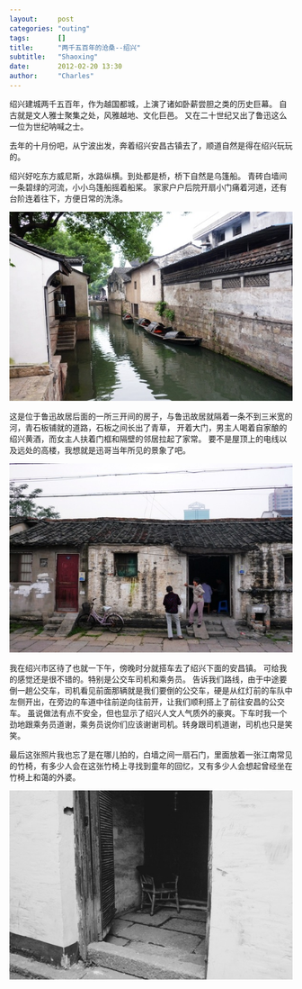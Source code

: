 ```yaml
---
layout:     post
categories: "outing"
tags:       []
title:      "两千五百年的沧桑--绍兴"
subtitle:   "Shaoxing"
date:       2012-02-20 13:30
author:     "Charles"
---
```


绍兴建城两千五百年，作为越国都城，上演了诸如卧薪尝胆之类的历史巨幕。
自古就是文人雅士聚集之处，风雅越地、文化巨邑。
又在二十世纪又出了鲁迅这么一位为世纪呐喊之士。

去年的十月份吧，从宁波出发，奔着绍兴安昌古镇去了，顺道自然是得在绍兴玩玩的。

绍兴好吃东方威尼斯，水路纵横。到处都是桥，桥下自然是乌篷船。
青砖白墙间一条碧绿的河流，小小乌篷船摇着船桨。
家家户户后院开扇小门痛着河道，还有台阶连着往下，方便日常的洗涤。

![shaoxing1](/img/shaoxing1.jpg)

这是位于鲁迅故居后面的一所三开间的房子，与鲁迅故居就隔着一条不到三米宽的河，青石板铺就的道路，石板之间长出了青草，
开着大门，男主人喝着自家酿的绍兴黄酒，而女主人扶着门框和隔壁的邻居拉起了家常。
要不是屋顶上的电线以及远处的高楼，我想就是迅哥当年所见的景象了吧。

![shaoxing2](/img/shaoxing2.jpg)

我在绍兴市区待了也就一下午，傍晚时分就搭车去了绍兴下面的安昌镇。
可给我的感觉还是很不错的。特别是公交车司机和乘务员。
告诉我们路线，由于中途要倒一趟公交车，司机看见前面那辆就是我们要倒的公交车，硬是从红灯前的车队中左侧开出，在旁边的车道中往前逆向往前开，让我们顺利搭上了前往安昌的公交车。
虽说做法有点不安全，但也显示了绍兴人文人气质外的豪爽。下车时我一个劲地跟乘务员道谢，乘务员说你们应该谢谢司机。转身跟司机道谢，司机也只是笑笑。

最后这张照片我也忘了是在哪儿拍的，白墙之间一扇石门，里面放着一张江南常见的竹椅，有多少人会在这张竹椅上寻找到童年的回忆，又有多少人会想起曾经坐在竹椅上和蔼的外婆。

![shaoxing3](/img/shaoxing3.jpg)